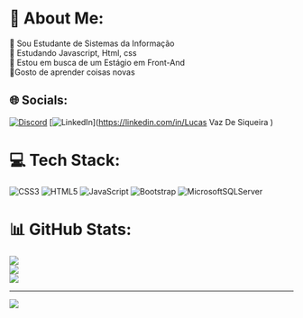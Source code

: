 # 💫 About Me:
🔭 Sou Estudante de Sistemas da Informação<br>🌱 Estudando Javascript, Html, css<br>👯 Estou em busca de um Estágio em Front-And<br>💬Gosto de aprender coisas novas


## 🌐 Socials:
[![Discord](https://img.shields.io/badge/Discord-%237289DA.svg?logo=discord&logoColor=white)](https://discord.gg/nippo.) [![LinkedIn](https://img.shields.io/badge/LinkedIn-%230077B5.svg?logo=linkedin&logoColor=white)](https://linkedin.com/in/Lucas Vaz De Siqueira  ) 

# 💻 Tech Stack:
![CSS3](https://img.shields.io/badge/css3-%231572B6.svg?style=for-the-badge&logo=css3&logoColor=white) ![HTML5](https://img.shields.io/badge/html5-%23E34F26.svg?style=for-the-badge&logo=html5&logoColor=white) ![JavaScript](https://img.shields.io/badge/javascript-%23323330.svg?style=for-the-badge&logo=javascript&logoColor=%23F7DF1E) ![Bootstrap](https://img.shields.io/badge/bootstrap-%238511FA.svg?style=for-the-badge&logo=bootstrap&logoColor=white) ![MicrosoftSQLServer](https://img.shields.io/badge/Microsoft%20SQL%20Server-CC2927?style=for-the-badge&logo=microsoft%20sql%20server&logoColor=white)
# 📊 GitHub Stats:
![](https://github-readme-stats.vercel.app/api?username=LucasVazDeSiqueira&theme=blue-green&hide_border=false&include_all_commits=false&count_private=false)<br/>
![](https://github-readme-streak-stats.herokuapp.com/?user=LucasVazDeSiqueira&theme=blue-green&hide_border=false)<br/>
![](https://github-readme-stats.vercel.app/api/top-langs/?username=LucasVazDeSiqueira&theme=blue-green&hide_border=false&include_all_commits=false&count_private=false&layout=compact)

---
[![](https://visitcount.itsvg.in/api?id=LucasVazDeSiqueira&icon=0&color=0)](https://visitcount.itsvg.in)

<!-- Proudly created with GPRM ( https://gprm.itsvg.in ) -->